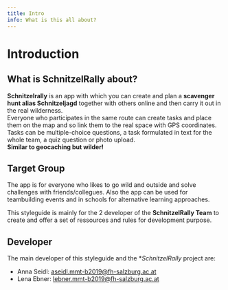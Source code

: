 ```yaml
---
title: Intro
info: What is this all about?
---
```


<h1> Introduction </h1>

## What is SchnitzelRally about?

**Schnitzelrally** is an app with which you can create and plan a __scavenger hunt alias Schnitzeljagd__ together with others online and then carry it out in the real wilderness.   
Everyone who participates in the same route can create tasks and place them on the map and so link them to the real space with GPS coordinates.   
Tasks can be multiple-choice questions, a task formulated in text for the whole team, a quiz question or photo upload.   
__Similar to geocaching but wilder!__

## Target Group

The app is for everyone who likes to go wild and outside and solve challenges with friends/collegues. Also the app can be used for teambuilding events and in schools for alternative learning approaches.

This styleguide is mainly for the 2 developer of the **SchnitzelRally Team** to create and offer a set of ressources and rules for development purpose.

## Developer
The main developer of this styleguide and the **SchnitzelRally* project are:
- Anna Seidl: aseidl.mmt-b2019@fh-salzburg.ac.at
- Lena Ebner: lebner.mmt-b2019@fh-salzburg.ac.at


